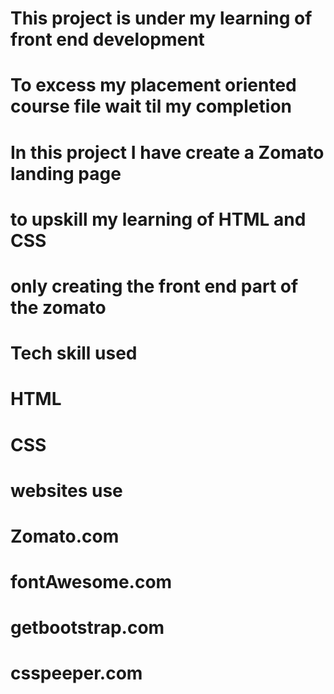 # This project is under my learning of front end development
# To excess my placement oriented course file wait til my completion 

# In this project I have create a Zomato landing page
# to upskill my learning of HTML and CSS
# only creating the front end part of the zomato

# Tech skill used
#    HTML
#    CSS

# websites use
#    Zomato.com
#    fontAwesome.com
#    getbootstrap.com
#    csspeeper.com